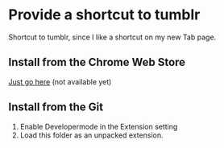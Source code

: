 Provide a shortcut to tumblr
======================================

Shortcut to tumblr, since I like a shortcut on my new Tab page.

Install from the Chrome Web Store
---------------------------------

[Just go here](http://google.com/) (not available yet)

Install from the Git
--------------------

  1. Enable Developermode in the Extension setting
  2. Load this folder as an unpacked extension.




